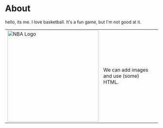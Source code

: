 # About

hello, its me. I love basketball. It's a fun game, but I'm not good at it.

<table>
<tr><td>
<img src="/images/nba-6.svg" width="300" alt="NBA Logo">
</td>
<td>
We can add images and use (some) HTML. 
</td>
</tr>
</table>

